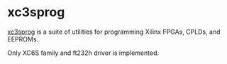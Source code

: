 # xc3sprog
[xc3sprog](https://sourceforge.net/projects/xc3sprog) is a suite of utilities for programming Xilinx FPGAs, CPLDs, and EEPROMs.

Only XC6S family and ft232h driver is implemented.
